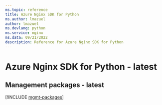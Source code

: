 ```yaml
---
ms.topic: reference
title: Azure Nginx SDK for Python
ms.author: lmazuel
author: lmazuel
ms.devlang: python
ms.service: nginx
ms.data: 09/21/2022
description: Reference for Azure Nginx SDK for Python
---
```

# Azure Nginx SDK for Python - latest

## Management packages - latest
[!INCLUDE [mgmt-packages](nginx-mgmt-index.md)]